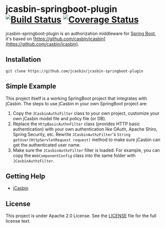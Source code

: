jcasbin-springboot-plugin [![Build Status](https://travis-ci.org/jcasbin/jcasbin-springboot-plugin.svg?branch=master)](https://travis-ci.org/jcasbin/jcasbin-springboot-plugin) [![Coverage Status](https://coveralls.io/repos/github/jcasbin/jcasbin-springboot-plugin/badge.svg?branch=master)](https://coveralls.io/github/jcasbin/jcasbin-springboot-plugin?branch=master)
======

jcasbin-springboot-plugin is an authorization middleware for [Spring Boot](https://projects.spring.io/spring-boot/), it's based on [https://github.com/casbin/jcasbin](https://github.com/casbin/jcasbin).

## Installation

    git clone https://github.com/jcasbin/jcasbin-springboot-plugin

## Simple Example

This project itself is a working SpringBoot project that integrates with jCasbin. The steps to use jCasbin in your own SpringBoot project are:

1. Copy the ``JCasbinAuthzFilter`` class to your own project, customize your own jCasbin model file and policy file (or DB).
2. Replace the ``HttpBasicAuthnFilter`` class (provides HTTP basic authentication) with your own authentication like OAuth, Apache Shiro, Spring Security, etc. Rewrite ``JCasbinAuthzFilter``'s ``String getUser(HttpServletRequest request)`` method to make sure jCasbin can get the authenticated user name.
3. Make sure the ``JCasbinAuthzFilter`` filter is loaded. For example, you can copy the ``WebComponentConfig`` class into the same folder with ``JCasbinAuthzFilter``.

## Getting Help

- [jCasbin](https://github.com/casbin/jcasbin)

## License

This project is under Apache 2.0 License. See the [LICENSE](LICENSE) file for the full license text.
